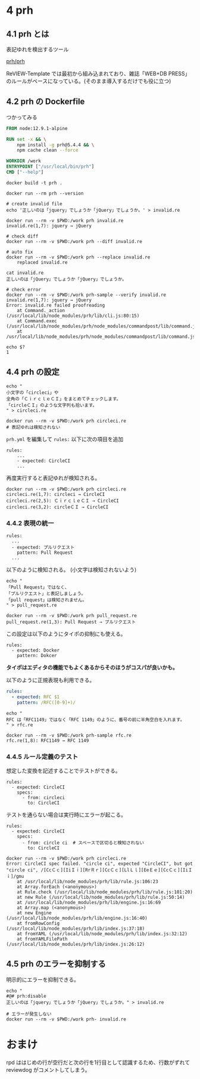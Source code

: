 # 4 prh

## 4.1 prh とは

表記ゆれを検出するツール

[prh/prh](https://github.com/prh/prh)

ReVIEW-Template では最初から組み込まれており、雑誌「WEB+DB PRESS」のルールがベースになっている。(そのまま導入するだけでも役に立つ)

## 4.2 prh の Dockerfile

つかってみる

```Dockerfile
FROM node:12.9.1-alpine

RUN set -x && \
    npm install -g prh@5.4.4 && \
    npm cache clean --force

WORKDIR /work
ENTRYPOINT ["/usr/local/bin/prh"]
CMD ["--help"]
```

```
docker build -t prh .

docker run --rm prh --version

# create invalid file
echo '正しいのは「jquery」でしょうか「jQuery」でしょうか。' > invalid.re

docker run --rm -v $PWD:/work prh invalid.re
invalid.re(1,7): jquery → jQuery

# check diff
docker run --rm -v $PWD:/work prh --diff invalid.re

# auto fix
docker run --rm -v $PWD:/work prh --replace invalid.re
    replaced invalid.re

cat invalid.re
正しいのは「jQuery」でしょうか「jQuery」でしょうか。

# check error
docker run --rm -v $PWD:/work prh-sample --verify invalid.re
invalid.re(1,7): jquery → jQuery
Error: invalid.re failed proofreading
    at Command._action (/usr/local/lib/node_modules/prh/lib/cli.js:80:15)
    at Command.exec (/usr/local/lib/node_modules/prh/node_modules/commandpost/lib/command.js:203:37)
    at /usr/local/lib/node_modules/prh/node_modules/commandpost/lib/command.js:250:25

echo $?
1
```

## 4.4 prh の設定

```
echo "
小文字の「circleci」や
全角の「ＣｉｒｃｌｅＣＩ」をまとめてチェックします。
「circleＣＩ」のような文字列も拾います。
" > circleci.re

docker run --rm -v $PWD:/work prh circleci.re
# 表記ゆれは検知されない
```

`prh.yml` を編集して `rules:` 以下に次の項目を追加

```
rules:
    ...
    - expected: CircleCI
    ...
```

再度実行すると表記ゆれが検知される。

```
docker run --rm -v $PWD:/work prh circleci.re
circleci.re(1,7): circleci → CircleCI
circleci.re(2,5): ＣｉｒｃｌｅＣＩ → CircleCI
circleci.re(3,2): circleＣＩ → CircleCI
```

### 4.4.2 表現の統一

```
rules:
  ...
  - expected: プルリクエスト
    pattern: Pull Request
  ...
```

以下のように検知される。
(小文字は検知されないよう)

```
echo "
「Pull Request」ではなく、
「プルリクエスト」と表記しましょう。
「pull request」は検知されません。
" > pull_request.re

docker run --rm -v $PWD:/work prh pull_request.re
pull_request.re(1,3): Pull Request → プルリクエスト
```

この設定は以下のようにタイポの抑制にも使える。

```
rules:
  - expected: Docker
    pattern: Dokcer
```

**タイポはエディタの機能でもよくあるからそのほうがコスパが良いかも。**

以下のように正規表現も利用できる。

```yaml
rules:
  - expected: RFC $1
    pattern: /RFC([0-9]+)/
```

```
echo "
RFC は「RFC1149」ではなく「RFC 1149」のように、番号の前に半角空白を入れます。
" > rfc.re

docker run --rm -v $PWD:/work prh-sample rfc.re
rfc.re(1,8): RFC1149 → RFC 1149
```

### 4.4.5 ルール定義のテスト

想定した変換を記述することでテストができる。

```
rules:
  - expected: CircleCI
    specs:
      - from: circleci
        to: CircleCI
```

テストを通らない場合は実行時にエラーが起こる。

```
rules:
  - expected: CircleCI
    specs:
      - from: circle ci  # スペースで区切ると検知されない
        to: CircleCI
```

```
docker run --rm -v $PWD:/work prh circleci.re
Error: CircleCI spec failed. "circle ci", expected "CircleCI", but got "circle ci", /[CcＣｃ][IiＩｉ][RrＲｒ][CcＣｃ][LlＬｌ][EeＥｅ][CcＣｃ][IiＩｉ]/gmu
    at /usr/local/lib/node_modules/prh/lib/rule.js:106:23
    at Array.forEach (<anonymous>)
    at Rule.check (/usr/local/lib/node_modules/prh/lib/rule.js:101:20)
    at new Rule (/usr/local/lib/node_modules/prh/lib/rule.js:50:14)
    at /usr/local/lib/node_modules/prh/lib/engine.js:16:69
    at Array.map (<anonymous>)
    at new Engine (/usr/local/lib/node_modules/prh/lib/engine.js:16:40)
    at fromRowConfig (/usr/local/lib/node_modules/prh/lib/index.js:37:18)
    at fromYAML (/usr/local/lib/node_modules/prh/lib/index.js:32:12)
    at fromYAMLFilePath (/usr/local/lib/node_modules/prh/lib/index.js:26:12)
```

## 4.5 prh のエラーを抑制する

明示的にエラーを抑制できる。

```
echo "
#@# prh:disable
正しいのは「jquery」でしょうか「jQuery」でしょうか。" > invalid.re
```

```
# エラーが発生しない
docker run --rm -v $PWD:/work prh- invalid.re
```

# おまけ

rpd ははじめの行が空行だと次の行を1行目として認識するため、行数がずれて reviewdog がコメントしてしまう。